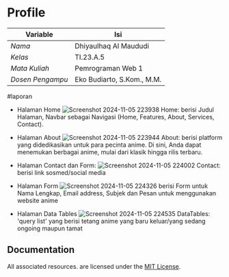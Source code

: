 # Profile
| Variable         |             Isi            |
|------------------|----------------------------|
| *Nama*           |    Dhiyaulhaq Al Maududi   |
| *Kelas*          |          TI.23.A.5         |
| *Mata Kuliah*    |     Pemrograman Web 1      |
| *Dosen Pengampu* | Eko Budiarto, S.Kom., M.M. |

#laporan
-  Halaman Home
![Screenshot 2024-11-05 223938](https://github.com/user-attachments/assets/38621922-064d-44e0-b39b-0e71077b570f)
Home: berisi Judul Halaman, Navbar sebagai Navigasi (Home, Features, About, Services, Contact).

-  Halaman About
 ![Screenshot 2024-11-05 223944](https://github.com/user-attachments/assets/4b08ac0e-97d5-419f-bc23-169fcf2a1745)
About: berisi platform yang didedikasikan untuk para pecinta anime. Di sini, Anda dapat menemukan berbagai anime, mulai dari klasik hingga rilis terbaru.

-  Halaman Contact dan Form:
![Screenshot 2024-11-05 224002](https://github.com/user-attachments/assets/0f13e2bb-d72c-4efa-b068-d268592e576e)
Contact: berisi link sosmed/social media

-  Halaman Form
![Screenshot 2024-11-05 224326](https://github.com/user-attachments/assets/a0e39338-db5b-472c-874c-518851a0ea79)
 berisi Form untuk Nama Lengkap, Email address, Subjek dan Pesan untuk menggunakan website anime

-  Halaman Data Tables
![Screenshot 2024-11-05 224535](https://github.com/user-attachments/assets/98c8e047-751d-4244-803b-141f5f7b4ab5)
DataTables: 'query list' yang berisi tetang anime yang baru keluar/yang sedang ongoing maupun tamat

## Documentation

All associated resources. are licensed under the [MIT License](https://mit-license.org/).
